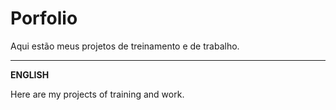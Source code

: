 # Porfolio

Aqui estão meus projetos de treinamento e de trabalho.

<hr>
<b>ENGLISH</b>

Here are my projects of training and work.
